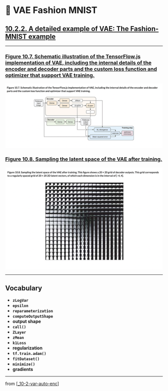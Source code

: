 # 🦋 VAE Fashion MNIST

## [**10.2.2.** A detailed example of VAE: The Fashion-MNIST example](https://livebook.manning.com/book/deep-learning-with-javascript/chapter-10/27)

---

### [**Figure 10.7.** Schematic illustration of the TensorFlow.js implementation of VAE, including the internal details of the encoder and decoder parts and the custom loss function and optimizer that support VAE training.](https://livebook.manning.com/book/deep-learning-with-javascript/chapter-10/ch10fig07)

<img src="../../../assets/figures/Figure_10-7.png">

### [**Figure 10.8.** Sampling the latent space of the VAE after training.](https://livebook.manning.com/book/deep-learning-with-javascript/chapter-10/ch10fig08)

<img src="../../../assets/figures/Figure_10-8.png">

---

## **Vocabulary**

- **`zLogVar`**
- **`epsilon`**
- **`reparameterization`**
- **`computeOutputShape`**
- **output shape**
- **`call()`**
- **`ZLayer`**
- **`zMean`**
- **`k1Loss`**
- **regularization**
- **`tf.train.adam()`**
- **`fitDataset()`**
- **`minimize()`**
- **gradients**

<link rel="stylesheet" type="text/css" media="all" href="../../../assets/css/custom.css" />

---

from [[_10-2-var-auto-enc]]

[//begin]: # "Autogenerated link references for markdown compatibility"
[_10-2-var-auto-enc]: _10-2-var-auto-enc.md "🦋 Var Auto Enc"
[//end]: # "Autogenerated link references"
